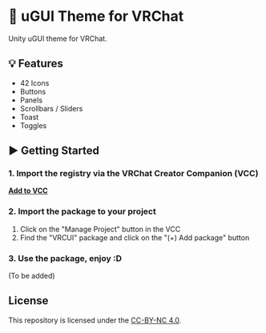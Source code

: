 # 💬 uGUI Theme for VRChat

Unity uGUI theme for VRChat.

## 💡 Features

- 42 Icons
- Buttons
- Panels
- Scrollbars / Sliders
- Toast
- Toggles

## ▶ Getting Started

### 1. Import the registry via the VRChat Creator Companion (VCC)

**[Add to VCC](vcc://vpm/addRepo?url=https%3A%2F%2Fkurone-kito.github.io%2Fvpm%2Findex.json)**

### 2. Import the package to your project

1. Click on the "Manage Project" button in the VCC
2. Find the "VRCUI" package and click on the "(+) Add package" button

### 3. Use the package, enjoy :D

(To be added)

## License

This repository is licensed under the [CC-BY-NC 4.0](LICENSE).
